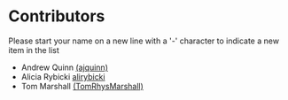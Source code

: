 # Contributors

Please start your name on a new line with a '-' character to indicate a new item in the list

 - Andrew Quinn [(ajquinn)](https://github.com/AJQuinn)
 - Alicia Rybicki [alirybicki](https://github.com/alirybicki)
 - Tom Marshall [(TomRhysMarshall)](https://git.fmrib.ox.ac.uk/marshall)